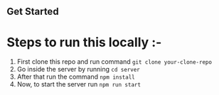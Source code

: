 ## Get Started

# Steps to run this locally :-
1. First clone this repo and run command ```git clone your-clone-repo```
2. Go inside the server by running ```cd server```
3. After that run the command ```npm install```
4. Now, to start the server run ```npm run start```
